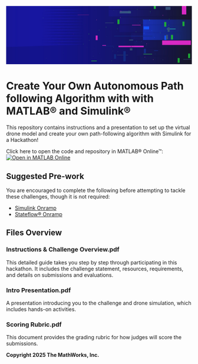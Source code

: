 <td>
<img src="/Images/Hackathons Banner.jpg" style="width:1275px;height:158.25px">
</td>

# Create Your Own Autonomous Path following Algorithm with  with MATLAB&reg; and Simulink&reg;
This repository contains instructions and a presentation to set up the virtual drone model and create your own path-following algorithm with Simulink for a Hackathon!

Click here to open the code and repository in MATLAB&reg; Online&trade;:
[![Open in MATLAB Online](https://www.mathworks.com/images/responsive/global/open-in-matlab-online.svg)](https://matlab.mathworks.com/open/github/v1?repo=mathworks/drone-simulation)

## Suggested Pre-work
You are encouraged to complete the following before attempting to tackle these challenges, though it is not required:

- [Simulink Onramp](https://matlabacademy.mathworks.com/details/simulink-onramp/simulink)
- [Stateflow&reg; Onramp](https://matlabacademy.mathworks.com/details/stateflow-onramp/stateflow)

## Files Overview
### Instructions & Challenge Overview.pdf
This detailed guide takes you step by step through participating in this hackathon. It includes the challenge statement, resources, requirements, and details on submissions and evaluations.

### Intro Presentation.pdf
A presentation introducing you to the challenge and drone simulation, which includes hands-on activities. 

### Scoring Rubric.pdf
This document provides the grading rubric for how judges will score the submissions.

**Copyright 2025 The MathWorks, Inc.**
